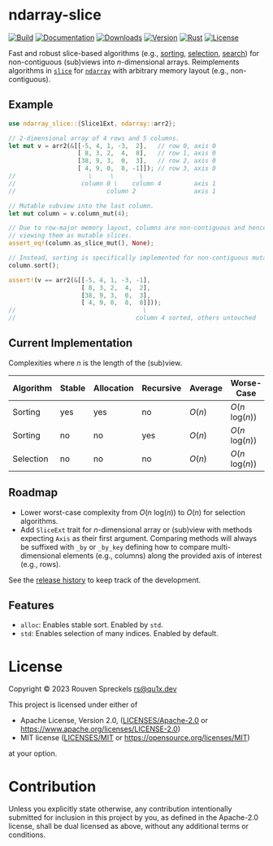 # ndarray-slice

[![Build][]](https://github.com/qu1x/ndarray-slice/actions/workflows/build.yml)
[![Documentation][]](https://docs.rs/ndarray-slice)
[![Downloads][]](https://crates.io/crates/ndarray-slice)
[![Version][]](https://crates.io/crates/ndarray-slice)
[![Rust][]](https://www.rust-lang.org)
[![License][]](https://opensource.org/licenses)

[Build]: https://github.com/qu1x/ndarray-slice/actions/workflows/build.yml/badge.svg
[Documentation]: https://docs.rs/ndarray-slice/badge.svg
[Downloads]: https://img.shields.io/crates/d/ndarray-slice.svg
[Version]: https://img.shields.io/crates/v/ndarray-slice.svg
[Rust]: https://img.shields.io/badge/rust-v1.58-brightgreen.svg
[License]: https://img.shields.io/badge/License-MIT%20OR%20Apache--2.0-blue.svg

Fast and robust slice-based algorithms (e.g., [sorting], [selection], [search]) for
non-contiguous (sub)views into *n*-dimensional arrays. Reimplements algorithms in [`slice`] for
[`ndarray`] with arbitrary memory layout (e.g., non-contiguous).

[`slice`]: https://doc.rust-lang.org/std/primitive.slice.html
[`ndarray`]: https://docs.rs/ndarray

## Example

```rust
use ndarray_slice::{Slice1Ext, ndarray::arr2};

// 2-dimensional array of 4 rows and 5 columns.
let mut v = arr2(&[[-5, 4, 1, -3,  2],   // row 0, axis 0
                   [ 8, 3, 2,  4,  8],   // row 1, axis 0
                   [38, 9, 3,  0,  3],   // row 2, axis 0
                   [ 4, 9, 0,  8, -1]]); // row 3, axis 0
//                    \     \       \
//                  column 0 \    column 4         axis 1
//                         column 2                axis 1

// Mutable subview into the last column.
let mut column = v.column_mut(4);

// Due to row-major memory layout, columns are non-contiguous and hence cannot be sorted by
// viewing them as mutable slices.
assert_eq!(column.as_slice_mut(), None);

// Instead, sorting is specifically implemented for non-contiguous mutable (sub)views.
column.sort();

assert!(v == arr2(&[[-5, 4, 1, -3, -1],
                    [ 8, 3, 2,  4,  2],
                    [38, 9, 3,  0,  3],
                    [ 4, 9, 0,  8,  8]]));
//                                   \
//                                 column 4 sorted, others untouched
```

## Current Implementation

Complexities where *n* is the length of the (sub)view.

| Algorithm | Stable | Allocation | Recursive | Average  | Worse-Case        |
|-----------|------- |------------|-----------|----------|-------------------|
| Sorting   | yes    | yes        | no        | *O*(*n*) | *O*(*n* log(*n*)) |
| Sorting   | no     | no         | yes       | *O*(*n*) | *O*(*n* log(*n*)) |
| Selection | no     | no         | no        | *O*(*n*) | *O*(*n* log(*n*)) |

[sorting]: https://en.wikipedia.org/wiki/Sorting_algorithm
[selection]: https://en.wikipedia.org/wiki/Selection_algorithm
[search]: https://en.wikipedia.org/wiki/Search_algorithm

[`sort`]: Slice1Ext::sort
[`sort_unstable`]: Slice1Ext::sort_unstable
[`select_nth_unstable`]: Slice1Ext::select_nth_unstable

## Roadmap

  * Lower worst-case complexity from *O*(*n* log(*n*)) to *O*(*n*) for selection algorithms.
  * Add `SliceExt` trait for *n*-dimensional array or (sub)view with methods expecting `Axis` as
    their first argument. Comparing methods will always be suffixed with `_by` or `_by_key`
    defining how to compare multi-dimensional elements (e.g., columns) along the provided axis
    of interest (e.g., rows).

See the [release history](RELEASES.md) to keep track of the development.

## Features

  * `alloc`: Enables stable sort. Enabled by `std`.
  * `std`: Enables selection of many indices. Enabled by default.

# License

Copyright © 2023 Rouven Spreckels <rs@qu1x.dev>

This project is licensed under either of

 * Apache License, Version 2.0, ([LICENSES/Apache-2.0](LICENSES/Apache-2.0) or
   https://www.apache.org/licenses/LICENSE-2.0)
 * MIT license ([LICENSES/MIT](LICENSES/MIT) or https://opensource.org/licenses/MIT)

at your option.

# Contribution

Unless you explicitly state otherwise, any contribution intentionally submitted
for inclusion in this project by you, as defined in the Apache-2.0 license,
shall be dual licensed as above, without any additional terms or conditions.
